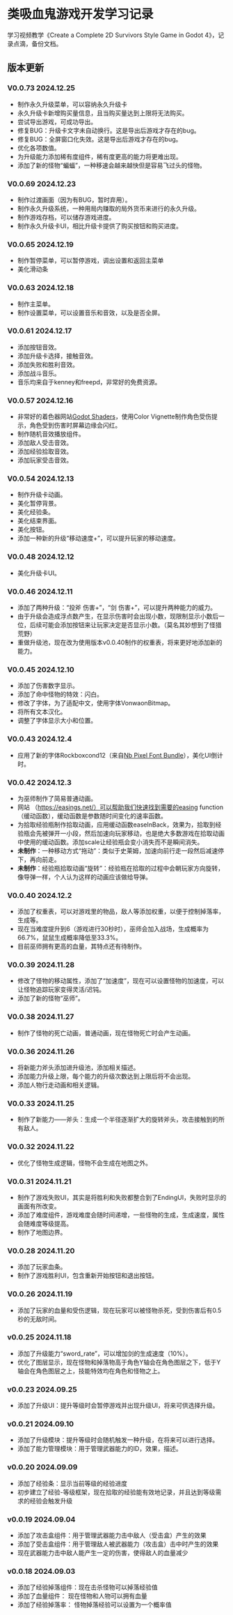 # 类吸血鬼游戏开发学习记录
学习视频教学《Create a Complete 2D Survivors Style Game in Godot 4》，记录点滴，备份文档。

## 版本更新

### V0.0.73 2024.12.25

* 制作永久升级菜单，可以容纳永久升级卡
* 永久升级卡新增购买量信息，且当购买量达到上限将无法购买。
* 尝试导出游戏，可成功导出。
* 修复BUG：升级卡文字未自动换行。这是导出后游戏才存在的bug。
* 修复BUG：全屏窗口化失效。这是导出后游戏才存在的bug。
* 优化各项数值。
* 为升级能力添加稀有度组件，稀有度更高的能力将更难出现。
* 添加了新的怪物“蝙蝠”，一种移速会越来越快但是容易飞过头的怪物。

### V0.0.69 2024.12.23

* 制作过渡画面（因为有BUG，暂时弃用）。
* 制作永久升级系统，一种用局内赚取的局外货币来进行的永久升级。
* 制作游戏存档，可以储存游戏进度。
* 制作永久升级卡UI，相比升级卡提供了购买按钮和购买进度。

### V0.0.65 2024.12.19

* 制作暂停菜单，可以暂停游戏，调出设置和返回主菜单
* 美化滑动条

### V0.0.63 2024.12.18

* 制作主菜单。
* 制作设置菜单，可以设置音乐和音效，以及是否全屏。

### V0.0.61 2024.12.17

* 添加按钮音效。
* 添加升级卡选择，接触音效。
* 添加失败和胜利音效。
* 添加战斗音乐。
* 音乐均来自于kenney和freepd，非常好的免费资源。

### V0.0.57 2024.12.16

* 非常好的着色器网站[Godot Shaders](godotshaders.com)，使用Color Vignette制作角色受伤提示，角色受到伤害时屏幕边缘会闪红。
* 制作随机音效播放组件。
* 添加敌人受击音效。
* 添加经验拾取音效。
* 添加玩家受击音效。

### V0.0.54 2024.12.13

* 制作升级卡动画。
* 美化暂停背景。
* 美化经验条。
* 美化结束界面。
* 美化按钮。
* 添加一种新的升级“移动速度+”，可以提升玩家的移动速度。

### V0.0.48 2024.12.12

* 美化升级卡UI。

### V0.0.46 2024.12.11

* 添加了两种升级：“投斧 伤害+”，“剑 伤害+”，可以提升两种能力的威力。
* 由于升级会造成浮点数产生，在显示伤害时会出现小数，现限制显示小数后一位，后续可能会添加按钮来让玩家决定是否显示小数。（莫名其妙想到了怪猎荒野）
* 重做升级池，现在改为使用版本v0.0.40制作的权重表，将来更好地添加新的能力。

### V0.0.45 2024.12.10

* 添加了伤害数字显示。
* 添加了命中怪物的特效：闪白。
* 修改了字体，为了适配中文，使用字体VonwaonBitmap。
* 将所有文本汉化。
* 调整了字体显示大小和位置。

### V0.0.43 2024.12.4

* 应用了新的字体Rockboxcond12（来自[Nb Pixel Font Bundle](https://nimblebeastscollective.itch.io/nb-pixel-font-bundle)），美化UI倒计时。

### V0.0.42 2024.12.3

* 为巫师制作了简易普通动画。
* 网站 （https://easings.net/）可以帮助我们快速找到需要的easing function（缓动函数），缓动函数是参数随时间变化的速率函数。
* 为拾取经验瓶制作拾取动画，应用缓动函数easeInBack，效果为，拾取到经验瓶会先被弹开一小段，然后加速向玩家移动，也是绝大多数游戏在拾取动画中使用的缓动函数。添加scale让经验瓶会变小消失而不是瞬间消失。
* **未制作**：一种移动方式“拖动”：类似于史莱姆，加速向前行走一段然后减速停下，再向前走。
* **未制作**：经验瓶拾取动画“旋转”：经验瓶在拾取的过程中会朝玩家方向旋转，像导弹一样，个人认为这样的动画应该做给导弹。

### V0.0.40 2024.12.2

* 添加了权重表，可以对游戏里的物品，敌人等添加权重，以便于控制掉落率，生成等。
* 现在当难度提升到6（游戏进行30秒时），巫师会加入战场，生成概率为66.7%，鼠鼠生成概率降低至33.3%。
* 目前巫师拥有更高的血量，其特点还有待制作。

### V0.0.39 2024.11.28

* 修改了怪物的移动属性，添加了“加速度”，现在可以设置怪物的加速度，可以让怪物追踪玩家变得灵活/迟钝。
* 添加了新的怪物“巫师”。

### V0.0.38 2024.11.27

* 制作了怪物的死亡动画，普通动画，现在怪物死亡时会产生动画。

### V0.0.36 2024.11.26

* 将新能力斧头添加进升级池，添加相关描述。
* 添加能力升级上限，每个能力的升级次数达到上限后将不会出现。
* 添加人物行走动画和相关逻辑。

### V0.0.33 2024.11.25

* 制作了新能力——斧头：生成一个半径逐渐扩大的旋转斧头，攻击接触到的所有敌人。

### V0.0.32 2024.11.22

* 优化了怪物生成逻辑，怪物不会生成在地图之外。

### V0.0.31 2024.11.21

* 制作了游戏失败UI，其实是将胜利和失败都整合到了EndingUI，失败时显示的画面有所改变。
* 添加了难度组件，游戏难度会随时间递增，一些怪物的生成，生成速度，属性会随难度等级提高。
* 制作了地图边界。

### V0.0.28 2024.11.20

* 添加了玩家血条。
* 制作了游戏胜利UI，包含重新开始按钮和退出按钮。

### V0.0.26 2024.11.19

* 添加了玩家的血量和受伤逻辑，现在玩家可以被怪物杀死，受到伤害后有0.5秒的无敌时间。

### v0.0.25 2024.11.18

* 添加了升级能力“sword_rate”，可以增加剑的生成速度（10%）。
* 优化了图层显示，现在怪物和掉落物高于角色Y轴会在角色图层之下，低于Y轴会在角色图层之上，技能特效均在角色和怪物之上。

### v0.0.23 2024.09.25

* 添加了升级UI：提升等级时会暂停游戏并出现升级UI，将来可供选择升级。

### v0.0.21 2024.09.10

* 添加了升级模块：提升等级时会随机触发一种升级，在将来可以进行选择。
* 添加了能力管理模块：用于管理武器能力的ID，效果，描述。

### v0.0.20 2024.09.09
* 添加了经验条：显示当前等级的经验进度
* 初步建立了经验-等级框架，现在拾取的经验能有效地记录，并且达到等级需求的经验会触发升级

### v0.0.19 2024.09.04
* 添加了攻击盒组件：用于管理武器能力击中敌人（受击盒）产生的效果
* 添加了受击盒组件：用于管理敌人被武器能力（攻击盒）击中时产生的效果
* 现在武器能力击中敌人能产生一定的伤害，使得敌人的血量减少

### v0.0.18 2024.09.03
* 添加了经验掉落组件：现在击杀怪物可以掉落经验值
* 添加了血量组件： 现在怪物和人物可以拥有血量
* 添加了经验掉落率： 怪物掉落经验可以设置为一个概率值